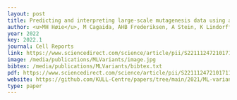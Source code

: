 ```yaml
--- 
layout: post
title: Predicting and interpreting large-scale mutagenesis data using analyses of protein stability and conservation
author: <u>MH Høie</u>, M Cagaida, AHB Frederiksen, A Stein, K Lindorff-Larsen
year: 2022
key: 2022.1
journal: Cell Reports
link: https://www.sciencedirect.com/science/article/pii/S2211124721017113
image: /media/publications/MLVariants/image.jpg
bibtex: /media/publications/MLVariants/bibtex.txt
pdf: https://www.sciencedirect.com/science/article/pii/S2211124721017113
website: https://github.com/KULL-Centre/papers/tree/main/2021/ML-variants-Hoie-et-al
type: paper
---
```


